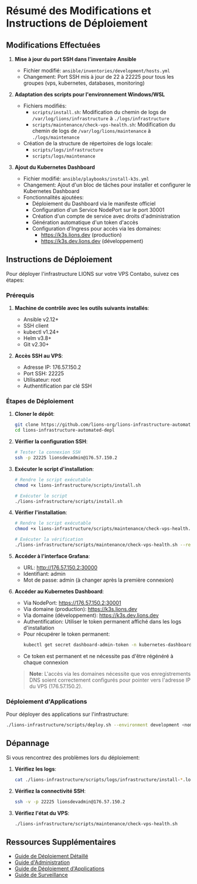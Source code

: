# Résumé des Modifications et Instructions de Déploiement

## Modifications Effectuées

1. **Mise à jour du port SSH dans l'inventaire Ansible**
   - Fichier modifié: `ansible/inventories/development/hosts.yml`
   - Changement: Port SSH mis à jour de 22 à 22225 pour tous les groupes (vps, kubernetes, databases, monitoring)

2. **Adaptation des scripts pour l'environnement Windows/WSL**
   - Fichiers modifiés:
     - `scripts/install.sh`: Modification du chemin de logs de `/var/log/lions/infrastructure` à `./logs/infrastructure`
     - `scripts/maintenance/check-vps-health.sh`: Modification du chemin de logs de `/var/log/lions/maintenance` à `./logs/maintenance`
   - Création de la structure de répertoires de logs locale:
     - `scripts/logs/infrastructure`
     - `scripts/logs/maintenance`

3. **Ajout du Kubernetes Dashboard**
   - Fichier modifié: `ansible/playbooks/install-k3s.yml`
   - Changement: Ajout d'un bloc de tâches pour installer et configurer le Kubernetes Dashboard
   - Fonctionnalités ajoutées:
     - Déploiement du Dashboard via le manifeste officiel
     - Configuration d'un Service NodePort sur le port 30001
     - Création d'un compte de service avec droits d'administration
     - Génération automatique d'un token d'accès
     - Configuration d'Ingress pour accès via les domaines:
       - https://k3s.lions.dev (production)
       - https://k3s.dev.lions.dev (développement)

## Instructions de Déploiement

Pour déployer l'infrastructure LIONS sur votre VPS Contabo, suivez ces étapes:

### Prérequis

1. **Machine de contrôle avec les outils suivants installés**:
   - Ansible v2.12+
   - SSH client
   - kubectl v1.24+
   - Helm v3.8+
   - Git v2.30+

2. **Accès SSH au VPS**:
   - Adresse IP: 176.57.150.2
   - Port SSH: 22225
   - Utilisateur: root
   - Authentification par clé SSH

### Étapes de Déploiement

1. **Cloner le dépôt**:
   ```bash
   git clone https://github.com/lions-org/lions-infrastructure-automated-depl.git
   cd lions-infrastructure-automated-depl
   ```

2. **Vérifier la configuration SSH**:
   ```bash
   # Tester la connexion SSH
   ssh -p 22225 lionsdevadmin@176.57.150.2
   ```

3. **Exécuter le script d'installation**:
   ```bash
   # Rendre le script exécutable
   chmod +x lions-infrastructure/scripts/install.sh

   # Exécuter le script
   ./lions-infrastructure/scripts/install.sh
   ```

4. **Vérifier l'installation**:
   ```bash
   # Rendre le script exécutable
   chmod +x lions-infrastructure/scripts/maintenance/check-vps-health.sh

   # Exécuter la vérification
   ./lions-infrastructure/scripts/maintenance/check-vps-health.sh --report
   ```

5. **Accéder à l'interface Grafana**:
   - URL: http://176.57.150.2:30000
   - Identifiant: admin
   - Mot de passe: admin (à changer après la première connexion)

6. **Accéder au Kubernetes Dashboard**:
   - Via NodePort: https://176.57.150.2:30001
   - Via domaine (production): https://k3s.lions.dev
   - Via domaine (développement): https://k3s.dev.lions.dev
   - Authentification: Utiliser le token permanent affiché dans les logs d'installation
   - Pour récupérer le token permanent:
     ```bash
     kubectl get secret dashboard-admin-token -n kubernetes-dashboard -o jsonpath='{.data.token}' | base64 --decode
     ```
   - Ce token est permanent et ne nécessite pas d'être régénéré à chaque connexion

   > **Note**: L'accès via les domaines nécessite que vos enregistrements DNS soient correctement configurés pour pointer vers l'adresse IP du VPS (176.57.150.2).

### Déploiement d'Applications

Pour déployer des applications sur l'infrastructure:

```bash
./lions-infrastructure/scripts/deploy.sh --environment development <nom_application>
```

## Dépannage

Si vous rencontrez des problèmes lors du déploiement:

1. **Vérifiez les logs**:
   ```bash
   cat ./lions-infrastructure/scripts/logs/infrastructure/install-*.log
   ```

2. **Vérifiez la connectivité SSH**:
   ```bash
   ssh -v -p 22225 lionsdevadmin@176.57.150.2
   ```

3. **Vérifiez l'état du VPS**:
   ```bash
   ./lions-infrastructure/scripts/maintenance/check-vps-health.sh
   ```

## Ressources Supplémentaires

- [Guide de Déploiement Détaillé](vps-deployment-guide.md)
- [Guide d'Administration](administration.md)
- [Guide de Déploiement d'Applications](deployment.md)
- [Guide de Surveillance](monitoring.md)
